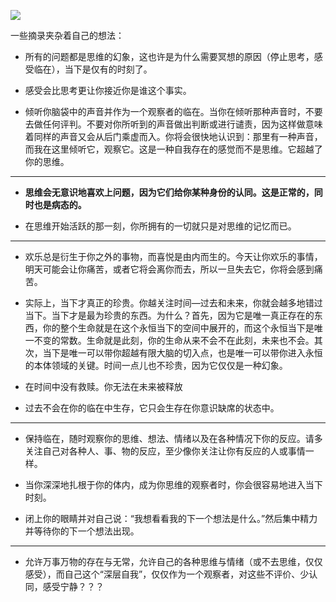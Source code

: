 
![](https://img-1301102143.cos.ap-beijing.myqcloud.com/202112311754873.jpg)

一些摘录夹杂着自己的想法：
- 所有的问题都是思维的幻象，这也许是为什么需要冥想的原因（停止思考，感受临在），当下是仅有的时刻了。

- 感受会比思考更让你接近你是谁这个事实。
- 倾听你脑袋中的声音并作为一个观察者的临在。当你在倾听那种声音时，不要去做任何评判。不要对你所听到的声音做出判断或进行谴责，因为这样做意味着同样的声音又会从后门乘虚而入。你将会很快地认识到：那里有一种声音，而我在这里倾听它，观察它。这是一种自我存在的感觉而不是思维。它超越了你的思维。

-----------------

- **思维会无意识地喜欢上问题，因为它们给你某种身份的认同。这是正常的，同时也是病态的。**

- 在思维开始活跃的那一刻，你所拥有的一切就只是对思维的记忆而已。

-----------------------

- 欢乐总是衍生于你之外的事物，而喜悦是由内而生的。今天让你欢乐的事情，明天可能会让你痛苦，或者它将会离你而去，所以一旦失去它，你将会感到痛苦。

- 实际上，当下才真正的珍贵。你越关注时间—过去和未来，你就会越多地错过当下。当下才是最为珍贵的东西。为什么？首先，因为它是唯一真正存在的东西，你的整个生命就是在这个永恒当下的空间中展开的，而这个永恒当下是唯一不变的常数。生命就是此刻，你的生命从来不会不在此刻，未来也不会。其次，当下是唯一可以带你超越有限大脑的切入点，也是唯一可以带你进入永恒的本体领域的关键。时间一点儿也不珍贵，因为它仅仅是一种幻象。
- 在时间中没有救赎。你无法在未来被释放
- 过去不会在你的临在中生存，它只会生存在你意识缺席的状态中。

-----------------

- 保持临在，随时观察你的思维、想法、情绪以及在各种情况下你的反应。请多关注自己对各种人、事、物的反应，至少像你关注让你有反应的人或事情一样。

- 当你深深地扎根于你的体内，成为你思维的观察者时，你会很容易地进入当下时刻。
- 闭上你的眼睛并对自己说：“我想看看我的下一个想法是什么。”然后集中精力并等待你的下一个想法出现。

---------------

- 允许万事万物的存在与无常，允许自己的各种思维与情绪（或不去思维，仅仅感受），而自己这个“深层自我”，仅仅作为一个观察者，对这些不评价、少认同，感受宁静？？？